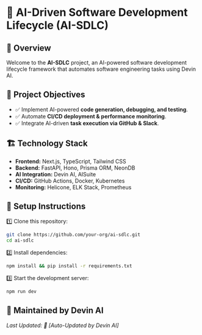 # 🚀 AI-Driven Software Development Lifecycle (AI-SDLC)

## 📌 Overview  
Welcome to the **AI-SDLC** project, an AI-powered software development lifecycle framework that automates software engineering tasks using Devin AI.

## 📜 Project Objectives  
- ✅ Implement AI-powered **code generation, debugging, and testing**.
- ✅ Automate **CI/CD deployment & performance monitoring**.
- ✅ Integrate AI-driven **task execution via GitHub & Slack**.

## 🏗️ Technology Stack  
- **Frontend:** Next.js, TypeScript, Tailwind CSS  
- **Backend:** FastAPI, Hono, Prisma ORM, NeonDB  
- **AI Integration:** Devin AI, AISuite  
- **CI/CD:** GitHub Actions, Docker, Kubernetes  
- **Monitoring:** Helicone, ELK Stack, Prometheus  

## 📌 Setup Instructions  
1️⃣ Clone this repository:  
```bash
git clone https://github.com/your-org/ai-sdlc.git
cd ai-sdlc
```  
2️⃣ Install dependencies:  
```bash
npm install && pip install -r requirements.txt
```  
3️⃣ Start the development server:  
```bash
npm run dev
```  

## 📩 Maintained by Devin AI  
_Last Updated: 📅 [Auto-Updated by Devin AI]_  
